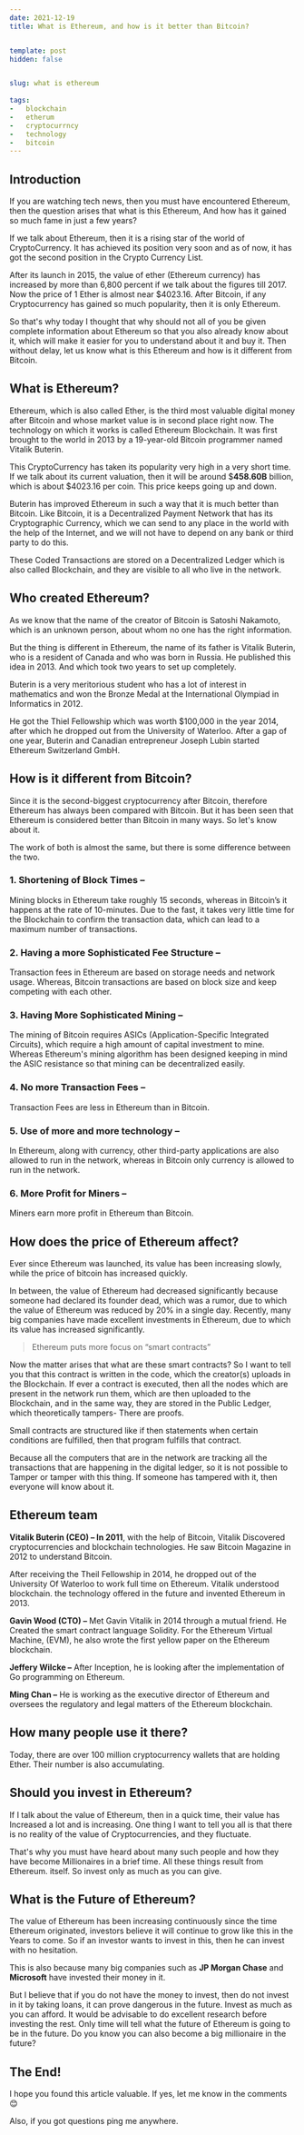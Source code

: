 ```yaml
---
date: 2021-12-19
title: What is Ethereum, and how is it better than Bitcoin?


template: post
hidden: false


slug: what is ethereum
  
tags:
-   blockchain
-   etherum
-   cryptocurrncy
-   technology
-   bitcoin
---
```

<!-- more -->


<!-- more -->



## Introduction



If you are watching tech news, then you must have encountered Ethereum, then the
question arises that what is this Ethereum, And how has it gained so much fame
in just a few years?

If we talk about Ethereum, then it is a rising star of the world of CryptoCurrency. It has achieved its position very soon and as of now, it has got the second position in the Crypto Currency List.

After its launch in 2015, the value of ether (Ethereum currency) has increased
by more than 6,800 percent if we talk about the figures till 2017. Now the price
of 1 Ether is almost near \$4023.16. After Bitcoin, if any Cryptocurrency has
gained so much popularity, then it is only Ethereum.

So that's why today I thought that why should not all of you be given complete
information about Ethereum so that you also already know about it, which will
make it easier for you to understand about it and buy it. Then without delay,
let us know what is this Ethereum and how is it different from Bitcoin.

## **What is Ethereum?**

Ethereum, which is also called Ether, is the third most valuable digital money
after Bitcoin and whose market value is in second place right now. The
technology on which it works is called Ethereum Blockchain. It was first brought
to the world in 2013 by a 19-year-old Bitcoin programmer named Vitalik Buterin.

This CryptoCurrency has taken its popularity very high in a very short time. If
we talk about its current valuation, then it will be around \$**458.60B**
billion, which is about \$4023.16 per coin. This price keeps going up and down.

Buterin has improved Ethereum in such a way that it is much better than Bitcoin.
Like Bitcoin, it is a Decentralized Payment Network that has its Cryptographic
Currency, which we can send to any place in the world with the help of the
Internet, and we will not have to depend on any bank or third party to do this.

These Coded Transactions are stored on a Decentralized Ledger which is also
called Blockchain, and they are visible to all who live in the network.

## **Who created Ethereum?**

As we know that the name of the creator of Bitcoin is Satoshi Nakamoto, which is
an unknown person, about whom no one has the right information.

But the thing is different in Ethereum, the name of its father is Vitalik
Buterin, who is a resident of Canada and who was born in Russia. He published
this idea in 2013. And which took two years to set up completely.

Buterin is a very meritorious student who has a lot of interest in mathematics
and won the Bronze Medal at the International Olympiad in Informatics in 2012.

He got the Thiel Fellowship which was worth \$100,000 in the year 2014, after
which he dropped out from the University of Waterloo. After a gap of one year,
Buterin and Canadian entrepreneur Joseph Lubin started Ethereum Switzerland
GmbH.

## **How is it different from Bitcoin?**

Since it is the second-biggest cryptocurrency after Bitcoin, therefore Ethereum
has always been compared with Bitcoin. But it has been seen that Ethereum is
considered better than Bitcoin in many ways. So let's know about it.

The work of both is almost the same, but there is some difference between the
two.

### **1. Shortening of Block Times –** 
Mining blocks in Ethereum take roughly 15 seconds, whereas in Bitcoin’s it happens at the rate of 10-minutes. Due to the fast, it takes very little time for the Blockchain to confirm the transaction
data, which can lead to a maximum number of transactions.

### **2. Having a more Sophisticated Fee Structure –** 
Transaction fees in Ethereum are based on storage needs and network usage. Whereas, Bitcoin transactions are based on block size and keep competing with each other.

### **3. Having More Sophisticated Mining –** 
The mining of Bitcoin requires ASICs (Application-Specific Integrated Circuits), which require a high amount of capital investment to mine. Whereas Ethereum's mining algorithm has been designed keeping in mind the ASIC resistance so that mining can be decentralized easily.

### **4. No more Transaction Fees –** 
Transaction Fees are less in Ethereum than in Bitcoin.

### **5. Use of more and more technology –** 
In Ethereum, along with currency, other third-party applications are also allowed to run in the network, whereas in Bitcoin only currency is allowed to run in the network.

### **6. More Profit for Miners –** 
Miners earn more profit in Ethereum than Bitcoin.

## **How does the price of Ethereum affect?**

Ever since Ethereum was launched, its value has been increasing slowly, while
the price of bitcoin has increased quickly.

In between, the value of Ethereum had decreased significantly because someone
had declared its founder dead, which was a rumor, due to which the value of
Ethereum was reduced by 20% in a single day. Recently, many big companies have
made excellent investments in Ethereum, due to which its value has increased
significantly.

> Ethereum puts more focus on “smart contracts”

Now the matter arises that what are these smart contracts? So I want to tell you
that this contract is written in the code, which the creator(s) uploads in the
Blockchain. If ever a contract is executed, then all the nodes which are present
in the network run them, which are then uploaded to the Blockchain, and in the
same way, they are stored in the Public Ledger, which theoretically tampers- There
are proofs.

Small contracts are structured like if then statements when certain conditions
are fulfilled, then that program fulfills that contract.

Because all the computers that are in the network are tracking all the
transactions that are happening in the digital ledger, so it is not possible to
Tamper or tamper with this thing. If someone has tampered with it, then everyone
will know about it.

## **Ethereum team**

**Vitalik Buterin (CEO) – In 2011**, with the help of Bitcoin, Vitalik
Discovered cryptocurrencies and blockchain technologies. He saw Bitcoin Magazine
in 2012 to understand Bitcoin.

After receiving the Theil Fellowship in 2014, he dropped out of the University
Of Waterloo to work full time on Ethereum. Vitalik understood blockchain.
the technology offered in the future and invented Ethereum in 2013.

**Gavin Wood (CTO) –** Met Gavin Vitalik in 2014 through a mutual friend. He
Created the smart contract language Solidity. For the Ethereum Virtual Machine,
(EVM), he also wrote the first yellow paper on the Ethereum blockchain.

**Jeffery Wilcke –** After Inception, he is looking after the implementation of
Go programming on Ethereum.

**Ming Chan –** He is working as the executive director of Ethereum and oversees
the regulatory and legal matters of the Ethereum blockchain.

## **How many people use it there?**

Today, there are over 100 million cryptocurrency wallets that are holding
Ether. Their number is also accumulating.

## **Should you invest in Ethereum?**

If I talk about the value of Ethereum, then in a quick time, their value has
Increased a lot and is increasing. One thing I want to tell you all is that
there is no reality of the value of Cryptocurrencies, and they fluctuate.

That's why you must have heard about many such people and how they have become
Millionaires in a brief time. All these things result from Ethereum.
itself. So invest only as much as you can give.

## What is the Future of Ethereum?

The value of Ethereum has been increasing continuously since the time Ethereum
originated, investors believe it will continue to grow like this in the
Years to come. So if an investor wants to invest in this, then he can invest
with no hesitation.

This is also because many big companies such as **JP Morgan Chase** and
**Microsoft** have invested their money in it.

But I believe that if you do not have the money to invest, then do not invest in
it by taking loans, it can prove dangerous in the future. Invest as much
as you can afford. It would be advisable to do excellent research before investing
the rest. Only time will tell what the future of Ethereum is going to be in the
future. Do you know you can also become a big millionaire in the future?

## The End!

I hope you found this article valuable. If yes, let me know in the comments 😊

Also, if you got questions ping me anywhere.
